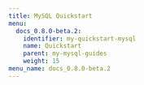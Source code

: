 ```yaml
---
title: MySQL Quickstart
menu:
  docs_0.8.0-beta.2:
    identifier: my-quickstart-mysql
    name: Quickstart
    parent: my-mysql-guides
    weight: 15
menu_name: docs_0.8.0-beta.2
---
```


